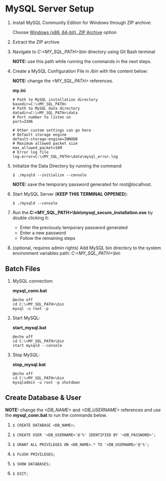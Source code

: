 # MySQL Server Setup

1. Install MySQL Community Edition for Windows through ZIP archive:

   Choose [Windows (x86, 64-bit), ZIP Archive](https://dev.mysql.com/downloads/mysql/) option

2. Extract the ZIP archive

3. Navigate to _C:\<MY_SQL_PATH>\bin_ directory using Git Bash terminal

   **NOTE:** use this path while running the commands in the next steps.

4. Create a MySQL Configuration File in _/bin_ with the content below:

   **NOTE:** change the _<MY_SQL_PATH>_ references.

   **my.ini**

   ```
   # Path to MySQL installation directory
   basedir=C:\<MY_SQL_PATH>
   # Path to MySQL data directory
   datadir=C:\<MY_SQL_PATH>\data
   # Port number to listen on
   port=3306

   # Other custom settings can go here
   # Default storage engine
   default-storage-engine=INNODB
   # Maximum allowed packet size
   max_allowed_packet=16M
   # Error log file
   log-error=C:\<MY_SQL_PATH>\data\mysql_error.log
   ```

5. Initialize the Data Directory by running the command:

   `$ ./mysqld --initialize --console`

   **NOTE:** save the temporary password generated for root@localhost.

6. Start MySQL Server (**KEEP THIS TERMINAL OPPENED**):

   `$ ./mysqld --console`

7. Run the **C:\<MY_SQL_PATH>\bin\mysql_secure_installation.exe** by double clicking it:

   - Enter the previously temporary password generated
   - Enter a new password
   - Follow the remaining steps

8. (optional, requires admin rights) Add MySQL bin directory to the system environment variables path: _C:\<MY_SQL_PATH>\bin_

## Batch Files

1. MySQL connection:

   **mysql_conn.bat**

   ```
   @echo off
   cd C:\<MY_SQL_PATH>\bin
   mysql -u root -p
   ```

2. Start MySQL:

   **start_mysql.bat**

   ```
   @echo off
   cd C:\<MY_SQL_PATH>\bin
   start mysqld --console
   ```

3. Stop MySQL:

   **stop_mysql.bat**

   ```
   @echo off
   cd C:\<MY_SQL_PATH>\bin
   mysqladmin -u root -p shutdown
   ```

## Create Database & User

**NOTE:** change the _<DB_NAME>_ and _<DB_USERNAME>_ references and use the **mysql_conn.bat** to run the commands below.

1. `$ CREATE DATABASE <DB_NAME>;`

2. `$ CREATE USER '<DB_USERNAME>'@'%' IDENTIFIED BY '<DB_PASSWORD>';`

3. `$ GRANT ALL PRIVILEGES ON <DB_NAME>.* TO '<DB_USERNAME>'@'%';`

4. `$ FLUSH PRIVILEGES;`

5. `$ SHOW DATABASES;`

6. `$ EXIT;`
